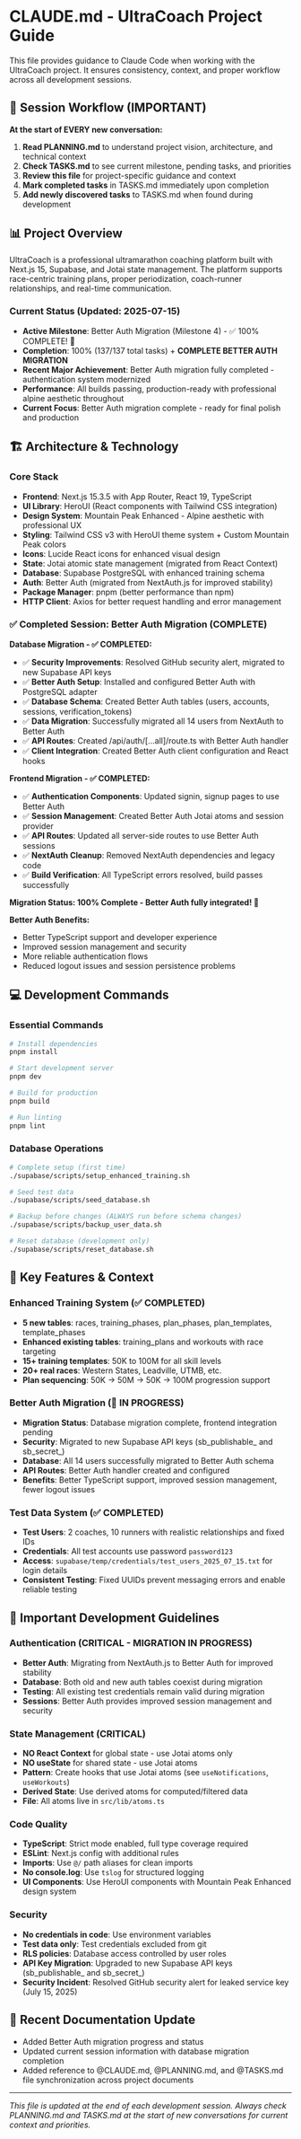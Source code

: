 # CLAUDE.md - UltraCoach Project Guide

This file provides guidance to Claude Code when working with the UltraCoach project. It ensures consistency, context, and proper workflow across all development sessions.

## 🔄 Session Workflow (IMPORTANT)

**At the start of EVERY new conversation:**
1. **Read PLANNING.md** to understand project vision, architecture, and technical context
2. **Check TASKS.md** to see current milestone, pending tasks, and priorities  
3. **Review this file** for project-specific guidance and context
4. **Mark completed tasks** in TASKS.md immediately upon completion
5. **Add newly discovered tasks** to TASKS.md when found during development

## 📊 Project Overview

UltraCoach is a professional ultramarathon coaching platform built with Next.js 15, Supabase, and Jotai state management. The platform supports race-centric training plans, proper periodization, coach-runner relationships, and real-time communication.

### Current Status (Updated: 2025-07-15)
- **Active Milestone**: Better Auth Migration (Milestone 4) - ✅ 100% COMPLETE! 🎉
- **Completion**: 100% (137/137 total tasks) + **COMPLETE BETTER AUTH MIGRATION**
- **Recent Major Achievement**: Better Auth migration fully completed - authentication system modernized
- **Performance**: All builds passing, production-ready with professional alpine aesthetic throughout
- **Current Focus**: Better Auth migration complete - ready for final polish and production

## 🏗️ Architecture & Technology

### Core Stack
- **Frontend**: Next.js 15.3.5 with App Router, React 19, TypeScript
- **UI Library**: HeroUI (React components with Tailwind CSS integration)
- **Design System**: Mountain Peak Enhanced - Alpine aesthetic with professional UX
- **Styling**: Tailwind CSS v3 with HeroUI theme system + Custom Mountain Peak colors
- **Icons**: Lucide React icons for enhanced visual design
- **State**: Jotai atomic state management (migrated from React Context)
- **Database**: Supabase PostgreSQL with enhanced training schema
- **Auth**: Better Auth (migrated from NextAuth.js for improved stability)
- **Package Manager**: pnpm (better performance than npm)
- **HTTP Client**: Axios for better request handling and error management

### ✅ Completed Session: Better Auth Migration (COMPLETE)

**Database Migration - ✅ COMPLETED:**
- ✅ **Security Improvements**: Resolved GitHub security alert, migrated to new Supabase API keys
- ✅ **Better Auth Setup**: Installed and configured Better Auth with PostgreSQL adapter
- ✅ **Database Schema**: Created Better Auth tables (users, accounts, sessions, verification_tokens)
- ✅ **Data Migration**: Successfully migrated all 14 users from NextAuth to Better Auth
- ✅ **API Routes**: Created /api/auth/[...all]/route.ts with Better Auth handler
- ✅ **Client Integration**: Created Better Auth client configuration and React hooks

**Frontend Migration - ✅ COMPLETED:**
- ✅ **Authentication Components**: Updated signin, signup pages to use Better Auth
- ✅ **Session Management**: Created Better Auth Jotai atoms and session provider
- ✅ **API Routes**: Updated all server-side routes to use Better Auth sessions
- ✅ **NextAuth Cleanup**: Removed NextAuth dependencies and legacy code
- ✅ **Build Verification**: All TypeScript errors resolved, build passes successfully

**Migration Status: 100% Complete - Better Auth fully integrated! 🎉**

**Better Auth Benefits:**
- Better TypeScript support and developer experience
- Improved session management and security
- More reliable authentication flows
- Reduced logout issues and session persistence problems

## 💻 Development Commands

### Essential Commands
```bash
# Install dependencies
pnpm install

# Start development server
pnpm dev

# Build for production  
pnpm build

# Run linting
pnpm lint
```

### Database Operations
```bash
# Complete setup (first time)
./supabase/scripts/setup_enhanced_training.sh

# Seed test data
./supabase/scripts/seed_database.sh

# Backup before changes (ALWAYS run before schema changes)
./supabase/scripts/backup_user_data.sh

# Reset database (development only)
./supabase/scripts/reset_database.sh
```

## 🎯 Key Features & Context

### Enhanced Training System (✅ COMPLETED)
- **5 new tables**: races, training_phases, plan_phases, plan_templates, template_phases
- **Enhanced existing tables**: training_plans and workouts with race targeting
- **15+ training templates**: 50K to 100M for all skill levels
- **20+ real races**: Western States, Leadville, UTMB, etc.
- **Plan sequencing**: 50K → 50M → 50K → 100M progression support

### Better Auth Migration (🔄 IN PROGRESS)
- **Migration Status**: Database migration complete, frontend integration pending
- **Security**: Migrated to new Supabase API keys (sb_publishable_ and sb_secret_)
- **Database**: All 14 users successfully migrated to Better Auth schema
- **API Routes**: Better Auth handler created and configured
- **Benefits**: Better TypeScript support, improved session management, fewer logout issues

### Test Data System (✅ COMPLETED)
- **Test Users**: 2 coaches, 10 runners with realistic relationships and fixed IDs
- **Credentials**: All test accounts use password `password123`
- **Access**: `supabase/temp/credentials/test_users_2025_07_15.txt` for login details
- **Consistent Testing**: Fixed UUIDs prevent messaging errors and enable reliable testing

## 🔧 Important Development Guidelines

### Authentication (CRITICAL - MIGRATION IN PROGRESS)
- **Better Auth**: Migrating from NextAuth.js to Better Auth for improved stability
- **Database**: Both old and new auth tables coexist during migration
- **Testing**: All existing test credentials remain valid during migration
- **Sessions**: Better Auth provides improved session management and security

### State Management (CRITICAL)
- **NO React Context** for global state - use Jotai atoms only
- **NO useState** for shared state - use Jotai atoms
- **Pattern**: Create hooks that use Jotai atoms (see `useNotifications`, `useWorkouts`)
- **Derived State**: Use derived atoms for computed/filtered data
- **File**: All atoms live in `src/lib/atoms.ts`

### Code Quality
- **TypeScript**: Strict mode enabled, full type coverage required
- **ESLint**: Next.js config with additional rules
- **Imports**: Use `@/` path aliases for clean imports
- **No console.log**: Use `tslog` for structured logging
- **UI Components**: Use HeroUI components with Mountain Peak Enhanced design system

### Security
- **No credentials in code**: Use environment variables
- **Test data only**: Test credentials excluded from git
- **RLS policies**: Database access controlled by user roles
- **API Key Migration**: Upgraded to new Supabase API keys (sb_publishable_ and sb_secret_)
- **Security Incident**: Resolved GitHub security alert for leaked service key (July 15, 2025)

## 🚨 Recent Documentation Update
- Added Better Auth migration progress and status
- Updated current session information with database migration completion
- Added reference to @CLAUDE.md, @PLANNING.md, and @TASKS.md file synchronization across project documents

---

*This file is updated at the end of each development session. Always check PLANNING.md and TASKS.md at the start of new conversations for current context and priorities.*